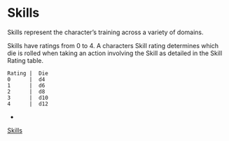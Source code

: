# Skills

Skills represent the character’s training across a variety of domains.

Skills have ratings from 0 to 4.  A characters Skill rating determines which die is rolled when taking an action involving the Skill as detailed in the Skill Rating table.

```
Rating |  Die
0      |  d4
1      |  d6
2      |  d8
3      |  d10
4      |  d12
```

- 

[Skills](Skills%20c7d662d49b454459957488ce68cf6ece/Skills%2099c3b593c80043b0b72e822ac5edfec8.csv)